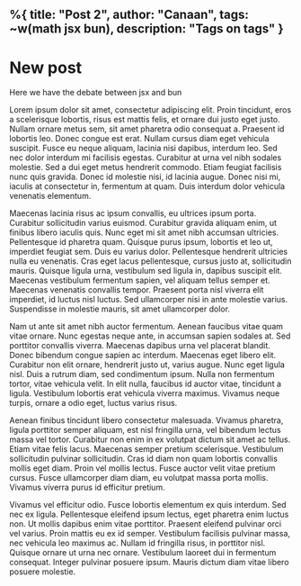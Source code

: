 %{
    title: "Post 2",
    author: "Canaan",
    tags: ~w(math jsx bun),
    description: "Tags on tags"
}
---

# New post

Here we have the debate between jsx and bun


Lorem ipsum dolor sit amet, consectetur adipiscing elit. Proin tincidunt, eros a scelerisque lobortis, risus est mattis felis, et ornare dui justo eget justo. Nullam ornare metus sem, sit amet pharetra odio consequat a. Praesent id lobortis leo. Donec congue est erat. Nullam cursus diam eget vehicula suscipit. Fusce eu neque aliquam, lacinia nisi dapibus, interdum leo. Sed nec dolor interdum mi facilisis egestas. Curabitur at urna vel nibh sodales molestie. Sed a dui eget metus hendrerit commodo. Etiam feugiat facilisis nunc quis gravida. Donec id molestie nisi, id lacinia augue. Donec nisi mi, iaculis at consectetur in, fermentum at quam. Duis interdum dolor vehicula venenatis elementum.

Maecenas lacinia risus ac ipsum convallis, eu ultrices ipsum porta. Curabitur sollicitudin varius euismod. Curabitur gravida aliquam enim, ut finibus libero iaculis quis. Nunc eget mi sit amet nibh accumsan ultricies. Pellentesque id pharetra quam. Quisque purus ipsum, lobortis et leo ut, imperdiet feugiat sem. Duis eu varius dolor. Pellentesque hendrerit ultricies nulla eu venenatis. Cras eget lacus pellentesque, cursus justo at, sollicitudin mauris. Quisque ligula urna, vestibulum sed ligula in, dapibus suscipit elit. Maecenas vestibulum fermentum sapien, vel aliquam tellus semper et. Maecenas venenatis convallis tempor. Praesent porta nisl viverra elit imperdiet, id luctus nisl luctus. Sed ullamcorper nisi in ante molestie varius. Suspendisse in molestie mauris, sit amet ullamcorper dolor.

Nam ut ante sit amet nibh auctor fermentum. Aenean faucibus vitae quam vitae ornare. Nunc egestas neque ante, in accumsan sapien sodales at. Sed porttitor convallis viverra. Maecenas dapibus urna vel placerat blandit. Donec bibendum congue sapien ac interdum. Maecenas eget libero elit. Curabitur non elit ornare, hendrerit justo ut, varius augue. Nunc eget ligula nisl. Duis a rutrum diam, sed condimentum ipsum. Nulla non fermentum tortor, vitae vehicula velit. In elit nulla, faucibus id auctor vitae, tincidunt a ligula. Vestibulum lobortis erat vehicula viverra maximus. Vivamus neque turpis, ornare a odio eget, luctus varius risus.

Aenean finibus tincidunt libero consectetur malesuada. Vivamus pharetra, ligula porttitor semper aliquam, est nisl fringilla urna, vel bibendum lectus massa vel tortor. Curabitur non enim in ex volutpat dictum sit amet ac tellus. Etiam vitae felis lacus. Maecenas semper pretium scelerisque. Vestibulum sollicitudin pulvinar sollicitudin. Cras id diam non quam lobortis convallis mollis eget diam. Proin vel mollis lectus. Fusce auctor velit vitae pretium cursus. Fusce ullamcorper diam diam, eu volutpat massa porta mollis. Vivamus viverra purus id efficitur pretium.

Vivamus vel efficitur odio. Fusce lobortis elementum ex quis interdum. Sed nec ex ligula. Pellentesque eleifend ipsum lectus, eget pharetra enim luctus non. Ut mollis dapibus enim vitae porttitor. Praesent eleifend pulvinar orci vel varius. Proin mattis eu ex id semper. Vestibulum facilisis pulvinar massa, nec vehicula leo maximus ac. Nullam id fringilla risus, in porttitor nisl. Quisque ornare ut urna nec ornare. Vestibulum laoreet dui in fermentum consequat. Integer pulvinar posuere ipsum. Mauris dictum diam vitae libero posuere molestie. 
